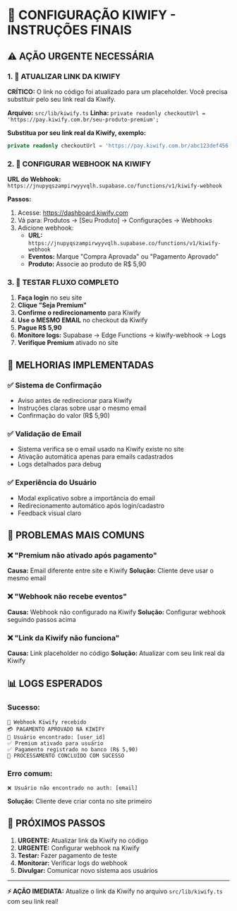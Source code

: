 # 🚀 CONFIGURAÇÃO KIWIFY - INSTRUÇÕES FINAIS

## ⚠️ AÇÃO URGENTE NECESSÁRIA

### 1. 🔗 **ATUALIZAR LINK DA KIWIFY**

**CRÍTICO:** O link no código foi atualizado para um placeholder. Você precisa substituir pelo seu link real da Kiwify.

**Arquivo:** `src/lib/kiwify.ts`
**Linha:** `private readonly checkoutUrl = 'https://pay.kiwify.com.br/seu-produto-premium';`

**Substitua por seu link real da Kiwify, exemplo:**
```typescript
private readonly checkoutUrl = 'https://pay.kiwify.com.br/abc123def456';
```

### 2. 🔗 **CONFIGURAR WEBHOOK NA KIWIFY**

**URL do Webhook:** `https://jnupyqszampirwyyvqlh.supabase.co/functions/v1/kiwify-webhook`

**Passos:**
1. Acesse: https://dashboard.kiwify.com
2. Vá para: Produtos → [Seu Produto] → Configurações → Webhooks
3. Adicione webhook:
   - **URL:** `https://jnupyqszampirwyyvqlh.supabase.co/functions/v1/kiwify-webhook`
   - **Eventos:** Marque "Compra Aprovada" ou "Pagamento Aprovado"
   - **Produto:** Associe ao produto de R$ 5,90

### 3. 🧪 **TESTAR FLUXO COMPLETO**

1. **Faça login** no seu site
2. **Clique "Seja Premium"**
3. **Confirme o redirecionamento** para Kiwify
4. **Use o MESMO EMAIL** no checkout da Kiwify
5. **Pague R$ 5,90**
6. **Monitore logs:** Supabase → Edge Functions → kiwify-webhook → Logs
7. **Verifique Premium** ativado no site

## 🔧 **MELHORIAS IMPLEMENTADAS**

### ✅ **Sistema de Confirmação**
- Aviso antes de redirecionar para Kiwify
- Instruções claras sobre usar o mesmo email
- Confirmação do valor (R$ 5,90)

### ✅ **Validação de Email**
- Sistema verifica se o email usado na Kiwify existe no site
- Ativação automática apenas para emails cadastrados
- Logs detalhados para debug

### ✅ **Experiência do Usuário**
- Modal explicativo sobre a importância do email
- Redirecionamento automático após login/cadastro
- Feedback visual claro

## 🚨 **PROBLEMAS MAIS COMUNS**

### ❌ **"Premium não ativado após pagamento"**
**Causa:** Email diferente entre site e Kiwify
**Solução:** Cliente deve usar o mesmo email

### ❌ **"Webhook não recebe eventos"**
**Causa:** Webhook não configurado na Kiwify
**Solução:** Configurar webhook seguindo passos acima

### ❌ **"Link da Kiwify não funciona"**
**Causa:** Link placeholder no código
**Solução:** Atualizar com seu link real da Kiwify

## 📊 **LOGS ESPERADOS**

### **Sucesso:**
```
🔔 Webhook Kiwify recebido
💳 PAGAMENTO APROVADO NA KIWIFY
👤 Usuário encontrado: [user_id]
✅ Premium ativado para usuário
✅ Pagamento registrado no banco (R$ 5,90)
🎉 PROCESSAMENTO CONCLUÍDO COM SUCESSO
```

### **Erro comum:**
```
❌ Usuário não encontrado no auth: [email]
```
**Solução:** Cliente deve criar conta no site primeiro

## 🎯 **PRÓXIMOS PASSOS**

1. **URGENTE:** Atualizar link da Kiwify no código
2. **URGENTE:** Configurar webhook na Kiwify
3. **Testar:** Fazer pagamento de teste
4. **Monitorar:** Verificar logs do webhook
5. **Divulgar:** Comunicar novo sistema aos usuários

---

**⚡ AÇÃO IMEDIATA:** Atualize o link da Kiwify no arquivo `src/lib/kiwify.ts` com seu link real!